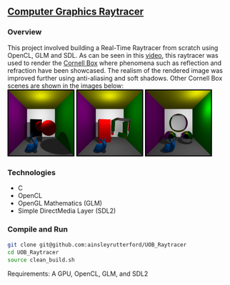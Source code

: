 ## [Computer Graphics Raytracer](https://github.com/ainsleyrutterford/UOB_Raytracer)
### Overview
This project involved building a Real-Time Raytracer from scratch using OpenCL, GLM and SDL. As can be seen in this [video](https://streamable.com/rn875), this raytracer was used to render the [Cornell Box](https://en.wikipedia.org/wiki/Cornell_box) where phenomena such as reflection and refraction have been showcased. The realism of the rendered image was improved further using anti-aliasing and soft shadows. Other Cornell Box scenes are shown in the images below:
<br>
<img src="archive_photos/showcase1.png" width="150">
<img src="archive_photos/showcase2.png" width="150">
<img src="archive_photos/showcase3.png" width="150">
<br>
### Technologies 
* C
* OpenCL
* OpenGL Mathematics (GLM)
* Simple DirectMedia Layer (SDL2)


### Compile and Run
```bash
git clone git@github.com:ainsleyrutterford/UOB_Raytracer
cd UOB_Raytracer
source clean_build.sh
```
Requirements: A GPU, OpenCL, GLM, and SDL2
